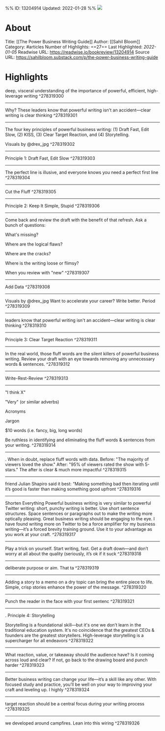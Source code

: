 %%
ID: 13204914
Updated: 2022-01-28
%%
![](https://readwise-assets.s3.amazonaws.com/static/images/article4.6bc1851654a0.png)

# About
Title: [[The Power Business Writing Guide]]
Author: [[Sahil Bloom]]
Category: #articles
Number of Highlights: ==27==
Last Highlighted: *2022-01-05*
Readwise URL: https://readwise.io/bookreview/13204914
Source URL: https://sahilbloom.substack.com/p/the-power-business-writing-guide


# Highlights 
deep, visceral understanding of the importance of powerful, efficient, high-leverage writing  ^278319300

---

Why? These leaders know that powerful writing isn't an accident—clear writing is clear thinking  ^278319301

---

The four key principles of powerful business writing: (1) Draft Fast, Edit Slow, (2) KISS, (3) Clear Target Reaction, and (4) Storytelling.





Visuals by @drex_jpg  ^278319302

---

Principle 1: Draft Fast, Edit Slow  ^278319303

---

The perfect line is illusive, and everyone knows you need a perfect first line  ^278319304

---

Cut the Fluff  ^278319305

---

Principle 2: Keep It Simple, Stupid  ^278319306

---

Come back and review the draft with the benefit of that refresh.
Ask a bunch of questions:

What's missing?


Where are the logical flaws?


Where are the cracks?


Where is the writing loose or flimsy?

When you review with "new"  ^278319307

---

Add Data  ^278319308

---

Visuals by @drex_jpg
Want to accelerate your career? Write better. Period  ^278319309

---

leaders know that powerful writing isn't an accident—clear writing is clear thinking  ^278319310

---

Principle 3: Clear Target Reaction  ^278319311

---

In the real world, those fluff words are the silent killers of powerful business writing.
Review your draft with an eye towards removing any unnecessary words & sentences.  ^278319312

---

Write-Rest-Review  ^278319313

---

"I think X"


"Very" (or similar adverbs)


Acronyms


Jargon


$10 words (i.e. fancy, big, long words)

Be ruthless in identifying and eliminating the fluff words & sentences from your writing.  ^278319314

---

.
When in doubt, replace fluff words with data.
Before: "The majority of viewers loved the show."
After: "95% of viewers rated the show with 5-stars."
The after is clear & much more impactful  ^278319315

---

friend Julian Shapiro said it best: “Making something bad then iterating until it’s good is faster than making something good upfront  ^278319316

---

Shorten Everything
Powerful business writing is very similar to powerful Twitter writing: short, punchy writing is better.
Use short sentence structures.
Space sentences or paragraphs out to make the writing more optically pleasing. Great business writing should be engaging to the eye.
I have found writing more on Twitter to be a force amplifier for my business writing—it’s a forced brevity training ground. Use it to your advantage as you work at your craft.  ^278319317

---

Play a trick on yourself. Start writing, fast. Get a draft down—and don’t worry at all about the quality (seriously, it’s ok if it suck  ^278319318

---

deliberate purpose or aim.
That ta  ^278319319

---

Adding a story to a memo on a dry topic can bring the entire piece to life. Simple, crisp stories enhance the power of the message.  ^278319320

---

Punch the reader in the face with your first sentenc  ^278319321

---

.
Principle 4: Storytelling

Storytelling is a foundational skill—but it's one we don’t learn in the traditional education system. It's no coincidence that the greatest CEOs & founders are the greatest storytellers. High-leverage storytelling is a supercharger for all endeavors  ^278319322

---

What reaction, value, or takeaway should the audience have? Is it coming across loud and clear? If not, go back to the drawing board and punch harder  ^278319323

---

Better business writing can change your life—it’s a skill like any other. With focused study and practice, you’ll be well on your way to improving your craft and leveling up.
I highly  ^278319324

---

target reaction should be a central focus during your writing process  ^278319325

---

we developed around campfires. Lean into this wiring  ^278319326

